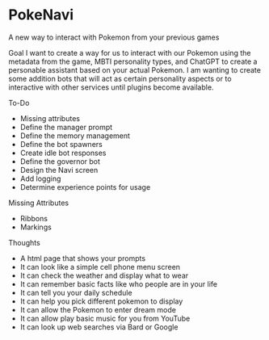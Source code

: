 # PokeNavi
A new way to interact with Pokemon from your previous games

Goal
I want to create a way for us to interact with our Pokemon using the metadata from the game, MBTI personality types, and ChatGPT to create a personable assistant based on your actual Pokemon. I am wanting to create some addition bots that will act as certain personality aspects or to interactive with other services until plugins become available.  

To-Do
* Missing attributes
* Define the manager prompt
* Define the memory management
* Define the bot spawners
* Create idle bot responses
* Define the governor bot
* Design the Navi screen
* Add logging
* Determine experience points for usage

Missing Attributes
* Ribbons
* Markings

Thoughts
 * A html page that shows your prompts
 * It can look like a simple cell phone menu screen
 * It can check the weather and display what to wear
 * It can remember basic facts like who people are in your life
 * It can tell you your daily schedule
 * It can help you pick different pokemon to display
 * It can allow the Pokemon to enter dream mode
 * It can allow play basic music for you from YouTube
 * It can look up web searches via Bard or Google
